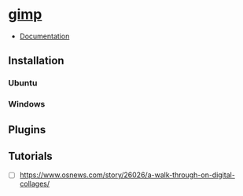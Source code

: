 # [gimp](https://www.gimp.org/)

- [Documentation](https://docs.gimp.org)


## Installation

### Ubuntu


### Windows



## Plugins



## Tutorials

- [ ] https://www.osnews.com/story/26026/a-walk-through-on-digital-collages/
